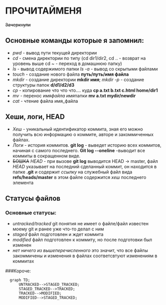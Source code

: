 # ПРОЧИТАЙМЕНЯ

~~Зачеркнули~~

## Основные команды которые я запомнил:

- _pwd_ - вывод пути текущей директории
- _cd_ - смена директории по типу (cd dir1/dir2, cd .. - возврат на уровень выше cd ~ - переход в домашнюю папку)
- _ls_ - вывод содержимого папки _ls -a_ - вывод со скрытыми файлами
- _touch_ - создание нового файла **путь/путь/имя файла**
- _mkdir_ - создание директории **mkdir имя**; _mkdir -p_ - создание структуры папок **d/d1/d2/d3**
- _cp_ - копирование что что что.... куда **cp a.txt b.txt c.html home/dir1**
- _mv_ - перенос имя*файла имя*папки **mv a.txt mydir/newdir**
- _cat_ - чтение файла имя_файла

## Хеши, логи, HEAD

- _Хеш_ - уникальный идентификатор коммита, зная его можно получить всю информацию о коммите, авторе и закоммиченных файлах.
- _Логи_ - история коммитов. **git log** - выведет историю всех коммитов, начиная с самого последнего. **Git log --oneline** -выводит все коммиты в сокращенном виде.
- ~~БОШКА~~ _HEAD_ - при вызове **git log** выводится HEAD -> master, файл _HEAD_ указывает на последний сделанный коммит, он находится в папке **.git** и содержит _ссылку_ на служебный файл вида **refs/heads/master** в этом файле содержится _хеш_ последнего элемента

## Статусы файлов

### Основные статусы:

- _untracked/tracked_ git понятия не имеет о файле/файл известен моему git и ранее уже что-то делал с ним
- _staged_ файл подготовлен и ждет коммита
- _modified_ файл подготовлен к коммиту, но после подготовки был изменен
- _нет ничего из вышеперечисленного_ это значит, что все файлы закоммичены и изменения в файлах соответсвтуют изменениям в коммитах

###Короче:

```mermaid
  graph TD;
      UNTRACKED-->STAGED_TRACKED;
      STAGED_TRACKED-->TRACKED;
      TRACKED-->MODIFIED;
      MODIFIED-->STAGED_TRACKED;
```
